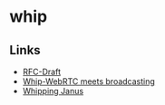 # whip

## Links

* [RFC-Draft](https://datatracker.ietf.org/doc/html/draft-ietf-wish-whip)
* [Whip-WebRTC meets broadcasting](https://medooze.medium.com/whip-webrtc-meets-the-broadcasting-world-86772eba8ae7)
* [Whipping Janus](https://www.meetecho.com/blog/whip-janus/)
